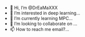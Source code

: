 - 👋 Hi, I’m @DrEaMaXXX
- 👀 I’m interested in deep learning...
- 🌱 I’m currently learning MPC...
- 💞️ I’m looking to collaborate on ...
- 📫 How to reach me email?...

<!---
DrEaMaXXX/DrEaMaXXX is a ✨ special ✨ repository because its `README.md` (this file) appears on your GitHub profile.
You can click the Preview link to take a look at your changes.
--->
